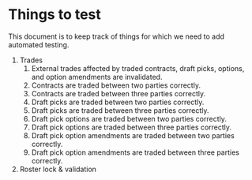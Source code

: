 # Things to test

This document is to keep track of things for which we need to add automated testing.

1. Trades
    1. External trades affected by traded contracts, draft picks, options, and option amendments are invalidated.
    1. Contracts are traded between two parties correctly.
    1. Contracts are traded between three parties correctly.
    1. Draft picks are traded between two parties correctly.
    1. Draft picks are traded between three parties correctly.
    1. Draft pick options are traded between two parties correctly.
    1. Draft pick options are traded between three parties correctly.
    1. Draft pick option amendments are traded between two parties correctly.
    1. Draft pick option amendments are traded between three parties correctly.
1. Roster lock & validation
